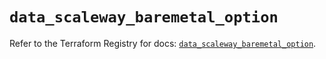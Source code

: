 # `data_scaleway_baremetal_option`

Refer to the Terraform Registry for docs: [`data_scaleway_baremetal_option`](https://registry.terraform.io/providers/scaleway/scaleway/2.53.0/docs/data-sources/baremetal_option).

